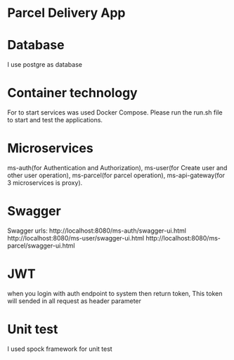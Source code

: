 # Parcel Delivery App

 # Database
 I use postgre as database
 
 # Container technology
 For to start services was used Docker Compose.
 Please run the run.sh file to start and test the applications.
 
 # Microservices
 ms-auth(for Authentication and Authorization),
 ms-user(for Create user and other user operation),
 ms-parcel(for parcel operation),
 ms-api-gateway(for 3 microservices is proxy).

 # Swagger
 Swagger urls:
 http://localhost:8080/ms-auth/swagger-ui.html
 http://localhost:8080/ms-user/swagger-ui.html
 http://localhost:8080/ms-parcel/swagger-ui.html

 # JWT
 when you login with auth endpoint to system then return token,
 This token will sended in all request as header parameter

 # Unit test
 I used spock framework for unit test
 
